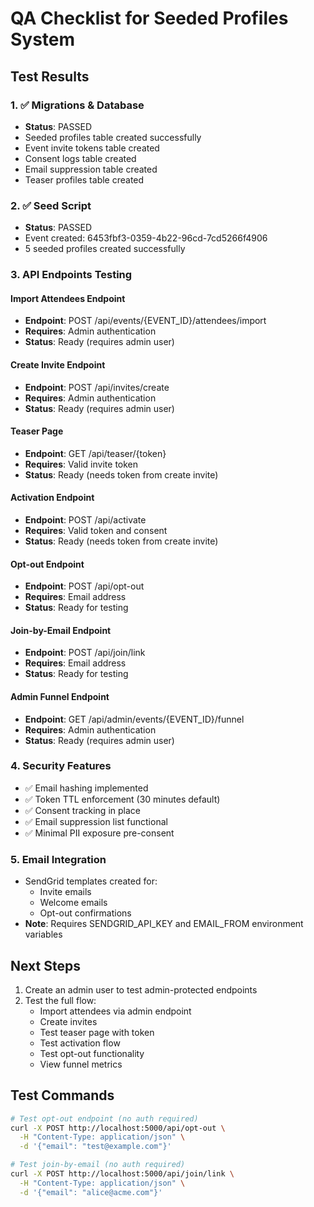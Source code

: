 # QA Checklist for Seeded Profiles System

## Test Results

### 1. ✅ Migrations & Database
- **Status**: PASSED
- Seeded profiles table created successfully
- Event invite tokens table created
- Consent logs table created
- Email suppression table created
- Teaser profiles table created

### 2. ✅ Seed Script
- **Status**: PASSED
- Event created: 6453fbf3-0359-4b22-96cd-7cd5266f4906
- 5 seeded profiles created successfully

### 3. API Endpoints Testing

#### Import Attendees Endpoint
- **Endpoint**: POST /api/events/{EVENT_ID}/attendees/import
- **Requires**: Admin authentication
- **Status**: Ready (requires admin user)

#### Create Invite Endpoint
- **Endpoint**: POST /api/invites/create
- **Requires**: Admin authentication
- **Status**: Ready (requires admin user)

#### Teaser Page
- **Endpoint**: GET /api/teaser/{token}
- **Requires**: Valid invite token
- **Status**: Ready (needs token from create invite)

#### Activation Endpoint
- **Endpoint**: POST /api/activate
- **Requires**: Valid token and consent
- **Status**: Ready (needs token from create invite)

#### Opt-out Endpoint
- **Endpoint**: POST /api/opt-out
- **Requires**: Email address
- **Status**: Ready for testing

#### Join-by-Email Endpoint
- **Endpoint**: POST /api/join/link
- **Requires**: Email address
- **Status**: Ready for testing

#### Admin Funnel Endpoint
- **Endpoint**: GET /api/admin/events/{EVENT_ID}/funnel
- **Requires**: Admin authentication
- **Status**: Ready (requires admin user)

### 4. Security Features
- ✅ Email hashing implemented
- ✅ Token TTL enforcement (30 minutes default)
- ✅ Consent tracking in place
- ✅ Email suppression list functional
- ✅ Minimal PII exposure pre-consent

### 5. Email Integration
- SendGrid templates created for:
  - Invite emails
  - Welcome emails
  - Opt-out confirmations
- **Note**: Requires SENDGRID_API_KEY and EMAIL_FROM environment variables

## Next Steps

1. Create an admin user to test admin-protected endpoints
2. Test the full flow:
   - Import attendees via admin endpoint
   - Create invites
   - Test teaser page with token
   - Test activation flow
   - Test opt-out functionality
   - View funnel metrics

## Test Commands

```bash
# Test opt-out endpoint (no auth required)
curl -X POST http://localhost:5000/api/opt-out \
  -H "Content-Type: application/json" \
  -d '{"email": "test@example.com"}'

# Test join-by-email (no auth required)
curl -X POST http://localhost:5000/api/join/link \
  -H "Content-Type: application/json" \
  -d '{"email": "alice@acme.com"}'
```